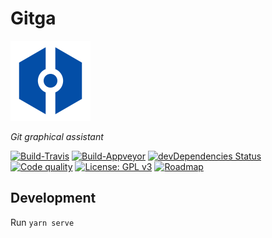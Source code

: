 # Gitga

<img src="https://github.com/SilentFlyBy/Gitga/blob/master/src/browser/resources/img/gitga-icon.svg" width="128" />

*Git graphical assistant*

[![Build-Travis](https://img.shields.io/travis/SilentFlyBy/Gitga.svg?longCache=true&style=flat-square&logo=travis)](https://travis-ci.org/SilentFlyBy/Gitga/)
[![Build-Appveyor](https://img.shields.io/appveyor/ci/SilentFlyBy/Gitga.svg?longCache=true&style=flat-square&logo=appveyor)](https://ci.appveyor.com/project/SilentFlyBy/gitga)
[![devDependencies Status](https://img.shields.io/david/dev/SilentFlyBy/Gitga.svg?longCache=true&style=flat-square)](https://david-dm.org/SilentFlyBy/Gitga?type=dev)
[![Code quality](https://img.shields.io/codacy/grade/42dc5f4a495143c39fb8aa7d8678dfd3.svg?longCache=true&style=flat-square)](https://app.codacy.com/app/SilentFlyBy/Gitga/dashboard)
[![License: GPL v3](https://img.shields.io/badge/License-GPL%20v3-blue.svg?longCache=true&style=flat-square)](https://www.gnu.org/licenses/gpl-3.0)
[![Roadmap](https://img.shields.io/badge/📔-Roadmap-yellowgreen.svg?longCache=true&style=flat-square)](https://github.com/SilentFlyBy/Gitga/blob/master/Roadmap.md)

## Development

Run `yarn serve`
